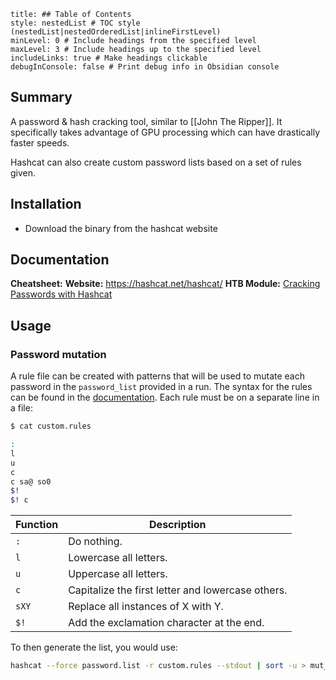 ```table-of-contents
title: ## Table of Contents
style: nestedList # TOC style (nestedList|nestedOrderedList|inlineFirstLevel)
minLevel: 0 # Include headings from the specified level
maxLevel: 3 # Include headings up to the specified level
includeLinks: true # Make headings clickable
debugInConsole: false # Print debug info in Obsidian console
```

## Summary
A password & hash cracking tool, similar to [[John The Ripper]]. It specifically takes advantage of GPU processing which can have drastically faster speeds. 

Hashcat can also create custom password lists based on a set of rules given.

## Installation
- Download the binary from the hashcat website
## Documentation
**Cheatsheet:** 
**Website:** https://hashcat.net/hashcat/
**HTB Module:** [Cracking Passwords with Hashcat](https://academy.hackthebox.com/course/preview/cracking-passwords-with-hashcat)
## Usage
### Password mutation
A rule file can be created with patterns that will be used to mutate each password in the `password_list` provided in a run. The syntax for the rules can be found in the [documentation](https://hashcat.net/wiki/doku.php?id=rule_based_attack). Each rule must be on a separate line in a file:
```sh
$ cat custom.rules

:
l
u
c
c sa@ so0
$!
$! c
```

| **Function** | **Description**                                   |
| ------------ | ------------------------------------------------- |
| `:`          | Do nothing.                                       |
| `l`          | Lowercase all letters.                            |
| `u`          | Uppercase all letters.                            |
| `c`          | Capitalize the first letter and lowercase others. |
| `sXY`        | Replace all instances of X with Y.                |
| `$!`         | Add the exclamation character at the end.         |
To then generate the list, you would use:
```sh
hashcat --force password.list -r custom.rules --stdout | sort -u > mut_password.list
```